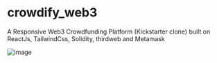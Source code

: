 # crowdify_web3
A Responsive Web3 Crowdfunding Platform (Kickstarter clone) built on ReactJs, TailwindCss, Solidity, thirdweb and Metamask

![image](https://github.com/Ghostsmaw/crowdify_web3/assets/25077504/d3fc5392-c110-4c55-92c5-d2d40d770e04)

